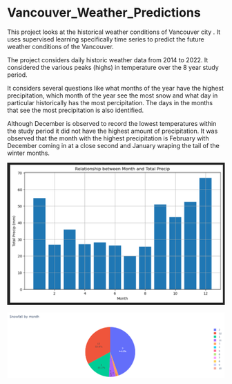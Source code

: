 # Vancouver_Weather_Predictions

This project looks at the historical weather conditions of Vancouver city . It uses supervised learning specifically time series to predict the future weather conditions of the Vancouver.

The project considers daily historic weather data from 2014 to 2022. It considered the various peaks (highs) in temperature over the 8 year study period.

It considers several questions like what months of the year have the highest precipitation, which month of the year see the most snow and what day in particular historically has the most percipitation. The days in the months that see the most precipitation is also identified.

Although December is observed to record the lowest temperatures within the study period it did not have the highest amount of precipitation. It was observed that the month with the highest precipitation is February with December coming in at a close second and January wraping the tail of the winter months.


 ![Alt text](image-2.png)


 ![Alt text](image-1.png)